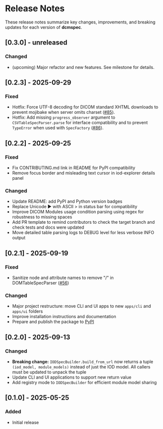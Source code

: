 # Release Notes

These release notes summarize key changes, improvements, and breaking updates for each version of **dcmspec**.

## [0.3.0] - unreleased

### Changed

- (upcoming) Major refactor and new features. See milestone for details.

## [0.2.3] - 2025-09-29

### Fixed

- Hotfix: Force UTF-8 decoding for DICOM standard XHTML downloads to prevent mojibake when server omits charset ([#85](https://github.com/dwikler/dcmspec/issues/85)).
- Hotfix: Add missing `progress_observer` argument to `CSVTableSpecParser.parse` for interface compatibility and to prevent `TypeError` when used with `SpecFactory` ([#86](https://github.com/dwikler/dcmspec/issues/86)).

## [0.2.2] - 2025-09-25

### Fixed

- Fix CONTRIBUTING.md link in README for PyPI compatibility
- Remove focus border and misleading text cursor in iod-explorer details panel

### Changed

- Update README: add PyPI and Python version badges
- Replace Unicode ▶ with ASCII > in status bar for compatibility
- Improve DICOM Modules usage condition parsing using regex for robustness to missing spaces
- Add PR template to remind contributors to check the target branch and check tests and docs were updated
- Move detailed table parsing logs to DEBUG level for less verbose INFO output

## [0.2.1] - 2025-09-19

### Fixed

- Sanitize node and attribute names to remove "/" in DOMTableSpecParser ([#56](https://github.com/dwikler/dcmspec/issues/56))

### Changed

- Major project restructure: move CLI and UI apps to new `apps/cli` and `apps/ui` folders
- Improve installation instructions and documentation
- Prepare and publish the package to [PyPI](https://pypi.org/project/dcmspec/)

## [0.2.0] - 2025-09-13

### Changed

- **Breaking change:** `IODSpecBuilder.build_from_url` now returns a tuple `(iod_model, module_models)` instead of just the IOD model. All callers must be updated to unpack the tuple
- Update CLI and UI applications to support new return value
- Add registry mode to `IODSpecBuilder` for efficient module model sharing

## [0.1.0] - 2025-05-25

### Added

- Initial release

